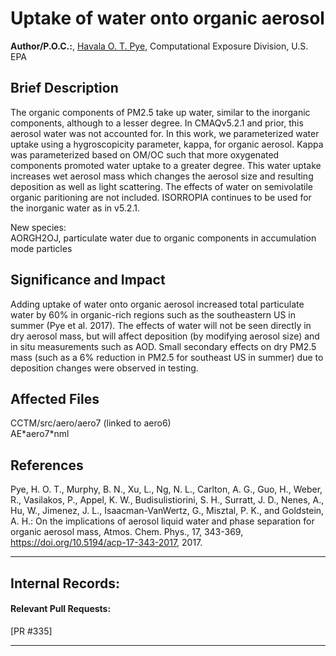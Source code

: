# Uptake of water onto organic aerosol

**Author/P.O.C.:**, [Havala O. T. Pye](mailto:pye.havala@epa.gov), Computational Exposure Division, U.S. EPA

## Brief Description

The organic components of PM2.5 take up water, similar to the inorganic components, although to a lesser degree. In CMAQv5.2.1 and prior, this aerosol water was not accounted for.
In this work, we parameterized water uptake using a hygroscopicity parameter, kappa, for organic aerosol. Kappa was parameterized based on OM/OC
such that more oxygenated components promoted water uptake to a greater degree. 
This water uptake increases wet aerosol mass which changes the aerosol size and resulting deposition as well as light scattering. 
The effects of water on semivolatile organic paritioning are not included. ISORROPIA continues to be used for the inorganic water as in v5.2.1.

New species:  
AORGH2OJ, particulate water due to organic components in accumulation mode particles

## Significance and Impact
Adding uptake of water onto organic aerosol 
increased total particulate water by 60% in organic-rich regions such as the southeastern US in summer (Pye et al. 2017). 
The effects of water will not be seen directly in dry aerosol mass, but will affect deposition (by modifying aerosol size) and in situ measurements such as AOD.
Small secondary effects on dry PM2.5 mass (such as a 6% reduction in PM2.5 for southeast US in summer) due to deposition changes were observed in testing.                     

## Affected Files
CCTM/src/aero/aero7 (linked to aero6)   
AE\*aero7\*nml                     

## References
Pye, H. O. T., Murphy, B. N., Xu, L., Ng, N. L., Carlton, A. G., Guo, H., Weber, R., Vasilakos, P., Appel, K. W., Budisulistiorini, S. H., Surratt, J. D., Nenes, A., Hu, W., Jimenez, J. L., Isaacman-VanWertz, G., Misztal, P. K., and Goldstein, A. H.: On the implications of aerosol liquid water and phase separation for organic aerosol mass, Atmos. Chem. Phys., 17, 343-369, https://doi.org/10.5194/acp-17-343-2017, 2017.                       

-----
## Internal Records:
#### Relevant Pull Requests:
[PR #335]



-----


